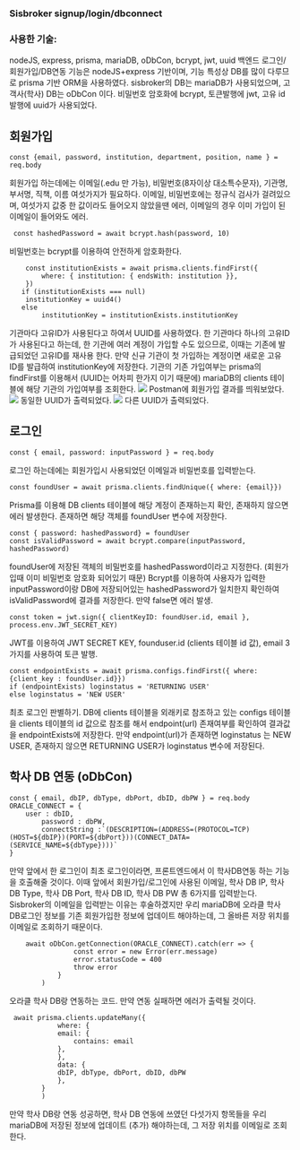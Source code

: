 
### Sisbroker signup/login/dbconnect
### 사용한 기술:
nodeJS, express, prisma, mariaDB, oDbCon, bcrypt, jwt, uuid
백엔드 로그인/회원가입/DB연동 기능은 nodeJS+express 기반이며, 
기능 특성상 DB를 많이 다루므로 prisma 기반 ORM을 사용하였다.
sisbroker의 DB는 mariaDB가 사용되었으며, 고객사(학사) DB는 oDbCon 이다.
비밀번호 암호화에 bcrypt, 토큰발행에 jwt, 고유 id 발행에 uuid가 사용되었다.
## 회원가입
```node
const {email, password, institution, department, position, name } =  req.body
```
회원가입 하는데에는 이메일(.edu 만 가능), 비밀번호(8자이상 대소특수문자), 기관명, 부서명, 직책, 이름 여섯가지가 필요하다.
이메일, 비밀번호에는 정규식 검사가 걸려있으며, 여섯가지 값중 한 값이라도 들어오지 않았을땐 에러, 이메일의 경우 이미 가입이 된 이메일이 들어와도 에러.
```node
 const hashedPassword = await bcrypt.hash(password, 10)
```
비밀번호는 bcrypt를 이용하여 안전하게 암호화한다.
```node 
    const institutionExists = await prisma.clients.findFirst({
    	where: { institution: { endsWith: institution }},
    })
   if (institutionExists === null) 
   	institutionKey = uuid4()
   else 
     	institutionKey = institutionExists.institutionKey
```
기관마다 고유ID가 사용된다고 하여서 UUID를 사용하였다. 한 기관마다 하나의 고유ID 가 사용된다고 하는데, 한 기관에 여러 계정이 가입할 수도 있으므로, 이때는 기존에 발급되었던 고유ID를 재사용 한다. 만약 신규 기관이 첫 가입하는 계정이면 새로운 고유 ID를 발급하여 institutionKey에 저장한다. 기관의 기존 가입여부는 prisma의 findFirst를 이용해서 (UUID는 어차피 한가지 이기 때문에) mariaDB의 clients 테이블에 해당 기관의 가입여부를 조회한다. 
![](https://images.velog.io/images/slamhit98/post/443fac51-f1ba-42cb-a447-48c06201d4d9/%E1%84%89%E1%85%B3%E1%84%8F%E1%85%B3%E1%84%85%E1%85%B5%E1%86%AB%E1%84%89%E1%85%A3%E1%86%BA%202021-07-27%20%E1%84%8B%E1%85%A9%E1%84%92%E1%85%AE%201.52.53.png)
Postman에 회원가입 결과를 띄워보았다.
![](https://images.velog.io/images/slamhit98/post/0b40f1f6-c71c-4766-a727-f674a07b4a06/%E1%84%89%E1%85%B3%E1%84%8F%E1%85%B3%E1%84%85%E1%85%B5%E1%86%AB%E1%84%89%E1%85%A3%E1%86%BA%202021-07-27%20%E1%84%8B%E1%85%A9%E1%84%92%E1%85%AE%201.54.20.png)
동일한 UUID가 출력되었다.
![](https://images.velog.io/images/slamhit98/post/80bc12cb-0c09-46c6-99b2-a308521c6b3d/%E1%84%89%E1%85%B3%E1%84%8F%E1%85%B3%E1%84%85%E1%85%B5%E1%86%AB%E1%84%89%E1%85%A3%E1%86%BA%202021-07-27%20%E1%84%8B%E1%85%A9%E1%84%92%E1%85%AE%202.02.09.png)
다른 UUID가 출력되었다.
## 로그인
``` node
const { email, password: inputPassword } = req.body
```
로그인 하는데에는 회원가입시 사용되었던 이메일과 비밀번호를 입력받는다.
``` node
const foundUser = await prisma.clients.findUnique({ where: {email}})
```
Prisma를 이용해 DB clients 테이블에 해당 계정이 존재하는지 확인, 존재하지 않으면 에러 발생한다. 존재하면 해당 객체를 foundUser 변수에 저장한다.
``` node
const { password: hashedPassword} = foundUser
const isValidPassword = await bcrypt.compare(inputPassword, hashedPassword)
```
foundUser에 저장된 객체의 비밀번호를 hashedPassword이라고 지정한다. (회원가입때 이미 비밀번호 암호화 되어있기 때문) Bcrypt를 이용하여 사용자가 입력한 inputPassword이랑 DB에 저장되어있는 hashedPassword가 일치한지 확인하여 isValidPassword에 결과를 저장한다.
만약 false면 에러 발생.
```
const token = jwt.sign({ clientKeyID: foundUser.id, email }, process.env.JWT_SECRET_KEY)
```
JWT를 이용하여 JWT SECRET KEY, founduser.id (clients 테이블 id 값), email 3가지를 사용하여 토큰 발행.
```
const endpointExists = await prisma.configs.findFirst({ where: {client_key : foundUser.id}})
if (endpointExists) loginstatus = 'RETURNING USER' 
else loginstatus = 'NEW USER'
```
최초 로그인 판별하기.
DB에 clients 테이블을 외래키로 참조하고 있는 configs 테이블을 clients 테이블의 id 값으로 참조를 해서 endpoint(url) 존재여부를 확인하여 결과값을 endpointExists에 저장한다. 만약 endpoint(url)가 존재하면 loginstatus 는 NEW USER, 존재하지 않으면 RETURNING USER가 loginstatus 변수에 저장된다.
## 학사 DB 연동 (oDbCon)
``` node
const { email, dbIP, dbType, dbPort, dbID, dbPW } = req.body
ORACLE_CONNECT = {
	user : dbID,
    	password : dbPW,
        connectString :`(DESCRIPTION=(ADDRESS=(PROTOCOL=TCP)(HOST=${dbIP})(PORT=${dbPort}))(CONNECT_DATA=(SERVICE_NAME=${dbType})))`
}
```
만약 앞에서 한 로그인이 최초 로그인이라면, 프론트엔드에서 이 학사DB연동 하는 기능을 호출해줄 것이다. 이때 앞에서 회원가입/로그인에 사용된 이메일, 학사 DB IP, 학사 DB Type, 학사 DB Port, 학사 DB ID, 학사 DB PW 총 6가지를 입력받는다. Sisbroker의 이메일을 입력받는 이유는 후술하겠지만 우리 mariaDB에 오라클 학사 DB로그인 정보를 기존 회원가입한 정보에 업데이트 해야하는데, 그 올바른 저장 위치를 이메일로 조회하기 때문이다.
``` node
    await oDbCon.getConnection(ORACLE_CONNECT).catch(err => {
                const error = new Error(err.message)
                error.statusCode = 400
                throw error
            }
        )
```
오라클 학사 DB랑 연동하는 코드. 만약 연동 실패하면 에러가 출력될 것이다.
``` node
 await prisma.clients.updateMany({
            where: {
            email: {
                contains: email
            },
            },
            data: {
            dbIP, dbType, dbPort, dbID, dbPW
            },
        }
        )
```
만약 학사 DB랑 연동 성공하면, 학사 DB 연동에 쓰였던 다섯가지 항목들을 우리 mariaDB에 저장된 정보에 업데이트 (추가) 해야하는데, 그 저장 위치를 이메일로 조회한다.
